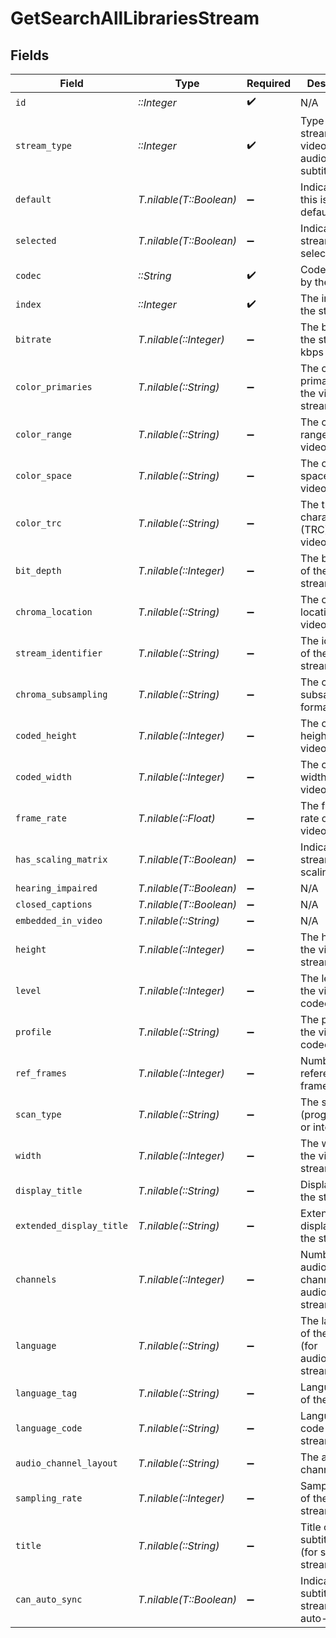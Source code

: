 # GetSearchAllLibrariesStream


## Fields

| Field                                                   | Type                                                    | Required                                                | Description                                             | Example                                                 |
| ------------------------------------------------------- | ------------------------------------------------------- | ------------------------------------------------------- | ------------------------------------------------------- | ------------------------------------------------------- |
| `id`                                                    | *::Integer*                                             | :heavy_check_mark:                                      | N/A                                                     | 272796                                                  |
| `stream_type`                                           | *::Integer*                                             | :heavy_check_mark:                                      | Type of stream (1 = video, 2 = audio, 3 = subtitle)     | 1                                                       |
| `default`                                               | *T.nilable(T::Boolean)*                                 | :heavy_minus_sign:                                      | Indicates if this is the default stream                 | true                                                    |
| `selected`                                              | *T.nilable(T::Boolean)*                                 | :heavy_minus_sign:                                      | Indicates if the stream is selected                     | true                                                    |
| `codec`                                                 | *::String*                                              | :heavy_check_mark:                                      | Codec used by the stream                                | h264                                                    |
| `index`                                                 | *::Integer*                                             | :heavy_check_mark:                                      | The index of the stream                                 | 0                                                       |
| `bitrate`                                               | *T.nilable(::Integer)*                                  | :heavy_minus_sign:                                      | The bitrate of the stream in kbps                       | 6273                                                    |
| `color_primaries`                                       | *T.nilable(::String)*                                   | :heavy_minus_sign:                                      | The color primaries of the video stream                 | bt709                                                   |
| `color_range`                                           | *T.nilable(::String)*                                   | :heavy_minus_sign:                                      | The color range of the video stream                     | tv                                                      |
| `color_space`                                           | *T.nilable(::String)*                                   | :heavy_minus_sign:                                      | The color space of the video stream                     | bt709                                                   |
| `color_trc`                                             | *T.nilable(::String)*                                   | :heavy_minus_sign:                                      | The transfer characteristics (TRC) of the video stream  | bt709                                                   |
| `bit_depth`                                             | *T.nilable(::Integer)*                                  | :heavy_minus_sign:                                      | The bit depth of the video stream                       | 8                                                       |
| `chroma_location`                                       | *T.nilable(::String)*                                   | :heavy_minus_sign:                                      | The chroma location of the video stream                 | left                                                    |
| `stream_identifier`                                     | *T.nilable(::String)*                                   | :heavy_minus_sign:                                      | The identifier of the video stream                      | 2                                                       |
| `chroma_subsampling`                                    | *T.nilable(::String)*                                   | :heavy_minus_sign:                                      | The chroma subsampling format                           | 4:2:0                                                   |
| `coded_height`                                          | *T.nilable(::Integer)*                                  | :heavy_minus_sign:                                      | The coded height of the video stream                    | 1088                                                    |
| `coded_width`                                           | *T.nilable(::Integer)*                                  | :heavy_minus_sign:                                      | The coded width of the video stream                     | 1920                                                    |
| `frame_rate`                                            | *T.nilable(::Float)*                                    | :heavy_minus_sign:                                      | The frame rate of the video stream                      | 29.97                                                   |
| `has_scaling_matrix`                                    | *T.nilable(T::Boolean)*                                 | :heavy_minus_sign:                                      | Indicates if the stream has a scaling matrix            | false                                                   |
| `hearing_impaired`                                      | *T.nilable(T::Boolean)*                                 | :heavy_minus_sign:                                      | N/A                                                     | false                                                   |
| `closed_captions`                                       | *T.nilable(T::Boolean)*                                 | :heavy_minus_sign:                                      | N/A                                                     | false                                                   |
| `embedded_in_video`                                     | *T.nilable(::String)*                                   | :heavy_minus_sign:                                      | N/A                                                     | 1                                                       |
| `height`                                                | *T.nilable(::Integer)*                                  | :heavy_minus_sign:                                      | The height of the video stream                          | 1080                                                    |
| `level`                                                 | *T.nilable(::Integer)*                                  | :heavy_minus_sign:                                      | The level of the video codec                            | 40                                                      |
| `profile`                                               | *T.nilable(::String)*                                   | :heavy_minus_sign:                                      | The profile of the video codec                          | main                                                    |
| `ref_frames`                                            | *T.nilable(::Integer)*                                  | :heavy_minus_sign:                                      | Number of reference frames                              | 4                                                       |
| `scan_type`                                             | *T.nilable(::String)*                                   | :heavy_minus_sign:                                      | The scan type (progressive or interlaced)               | progressive                                             |
| `width`                                                 | *T.nilable(::Integer)*                                  | :heavy_minus_sign:                                      | The width of the video stream                           | 1920                                                    |
| `display_title`                                         | *T.nilable(::String)*                                   | :heavy_minus_sign:                                      | Display title of the stream                             | 1080p (H.264)                                           |
| `extended_display_title`                                | *T.nilable(::String)*                                   | :heavy_minus_sign:                                      | Extended display title of the stream                    | 1080p (H.264)                                           |
| `channels`                                              | *T.nilable(::Integer)*                                  | :heavy_minus_sign:                                      | Number of audio channels (for audio streams)            | 2                                                       |
| `language`                                              | *T.nilable(::String)*                                   | :heavy_minus_sign:                                      | The language of the stream (for audio/subtitle streams) | English                                                 |
| `language_tag`                                          | *T.nilable(::String)*                                   | :heavy_minus_sign:                                      | Language tag of the stream                              | en                                                      |
| `language_code`                                         | *T.nilable(::String)*                                   | :heavy_minus_sign:                                      | Language code of the stream                             | eng                                                     |
| `audio_channel_layout`                                  | *T.nilable(::String)*                                   | :heavy_minus_sign:                                      | The audio channel layout                                | stereo                                                  |
| `sampling_rate`                                         | *T.nilable(::Integer)*                                  | :heavy_minus_sign:                                      | Sampling rate of the audio stream in Hz                 | 48000                                                   |
| `title`                                                 | *T.nilable(::String)*                                   | :heavy_minus_sign:                                      | Title of the subtitle track (for subtitle streams)      | English                                                 |
| `can_auto_sync`                                         | *T.nilable(T::Boolean)*                                 | :heavy_minus_sign:                                      | Indicates if the subtitle stream can auto-sync          | false                                                   |